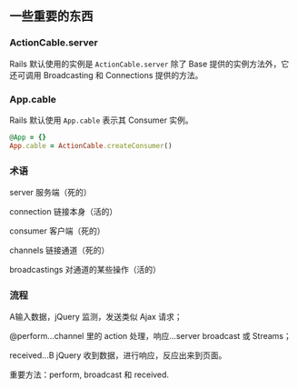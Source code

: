 ## 一些重要的东西

### ActionCable.server

Rails 默认使用的实例是 `ActionCable.server` 除了 Base 提供的实例方法外，它还可调用 Broadcasting 和 Connections 提供的方法。

### App.cable

Rails 默认使用 `App.cable` 表示其 Consumer 实例。

```ruby
@App = {}
App.cable = ActionCable.createConsumer()
```

### 术语

server 服务端（死的）

connection 链接本身（活的）

consumer 客户端（死的）

channels 链接通道（死的）

broadcastings 对通道的某些操作（活的）

### 流程

A输入数据，jQuery 监测，发送类似 Ajax 请求；

@perform...channel 里的 action 处理，响应...server broadcast 或 Streams；

received...B jQuery 收到数据，进行响应，反应出来到页面。

重要方法：perform, broadcast 和 received.
